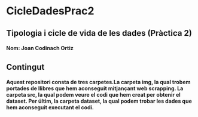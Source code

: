 # CicleDadesPrac2
## Tipologia i cicle de vida de les dades (Pràctica 2)
#### Nom: Joan Codinach Ortiz
## Contingut
#### Aquest repositori consta de tres carpetes.La carpeta img, la qual trobem portades de llibres que hem aconseguit mitjançant web scrapping. La carpeta src, la qual podem veure el codi que hem creat per obtenir el dataset. Per últim, la carpeta dataset, la qual podem trobar les dades que hem aconseguit executant el codi.
